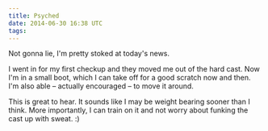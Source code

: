 ```yaml
---
title: Psyched
date: 2014-06-30 16:38 UTC
tags:
---
```


Not gonna lie, I'm pretty stoked at today's news.

I went in for my first checkup and they moved me out of the hard cast. Now I'm in a small boot, which I can take off for a good scratch now and then. I'm also able – actually encouraged – to move it around.

This is great to hear. It sounds like I may be weight bearing sooner than I think. More importantly, I can train on it and not worry about funking the cast up with sweat. :)
